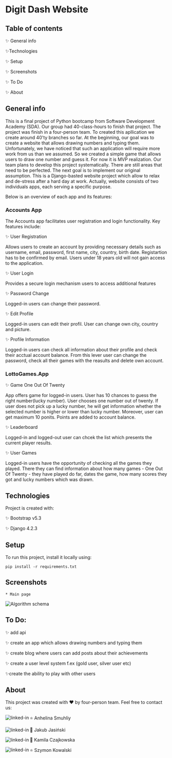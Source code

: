 # Digit Dash Website

## Table of contents

:sparkles: General info

:sparkles:Technologies

:sparkles: Setup

:sparkles: Screenshots

:sparkles: To Do

:sparkles: About

## General info

This is a final project of Python bootcamp from Software Development Academy (SDA). Our group had 40-class-hours to finish that project. The project was finish in a four-person team. To created this apllication we create around 40'ty branches so far.
At the beginning, our goal was to create a website that allows drawing numbers and typing them. Unfortunately, we have noticed that such an application will require more work from us than we assumed. So we created a simple game that allows users to draw one number and guess it. 
For now it is MVP realization. Our team plans to develop this project systematically. There are still areas that need to be perfected. The next goal is to implement our original assumption. This is a Django-basted website project which allow to relax and de-stress after a hard day at work. Actually, website consists of two individuals apps, each serving a specific purpose. 

Below is an overview of each app and its features:

### Accounts App

The Accounts app facilitates user registration and login functionality. Key features include:

:sparkles: User Registration

Allows users to create an account by providing necessary details such as username, email, password, first name, city, country, birth date. Registartion has to be confirmed by email. Users under 18 years old will not gain access to the application.

:sparkles: User Login

Provides a secure login mechanism users to access additional features

:sparkles: Password Change

Logged-in users can change their password.

:sparkles: Edit Profile

Logged-in users can edit their profil. User can change own city, country and picture.


:sparkles: Profile Information

Logged-in users can check all information about their profile and check their acctual account balance. From this lever user can change the password, check all their games with the reasults and delete own account.

### LottoGames.App
		
:sparkles: Game One Out Of Twenty

App offers game for logged-in users. User has 10 chances to guess the right number(lucky number). User chooses one number out of twenty. If user does not pick up a lucky number, he will get information whether the selected number is higher or lower than lucky number. Moreover, user can get maximum 10 ponits. Points are added to account balance.

:sparkles: Leaderboard

Logged-in and logged-out user can chcek the list which presents the current player results.

:sparkles: User Games

Logged-in users have the opportunity of checking all the games they played. There they can find information about how many games - One Out Of Twenty - they have played do far, dates the game, how many scores they got and lucky numbers which was drawn.

## Technologies

Project is created with:

:sparkles: Bootstrap v5.3 

:sparkles: Django 4.2.3 

## Setup

To run this project, install it locally using:

```
pip install -r requirements.txt
```

## Screenshots
    * Main page
![Algorithm schema]("/static/images/mainPage.png") 





## To Do:

:sparkles: add api

:sparkles: create an app which allows drawing numbers and typing them

:sparkles: create blog where users can add posts about their achievements

:sparkles: create a user level system f.ex (gold user, silver user etc)

:sparkles:create the ability to play with other users

## About
This project was created with :heart: by four-person team. Feel free to contact us:

:star: Anhelina Smuhliy
    [<img align="left" alt="linked-in" src="https://img.shields.io/badge/linkedin-%230077B5.svg?&style=for-the-badge&logo=linkedin&logoColor=white" />]()

:star2: Jakub Jasiński
    [<img align="left" alt="linked-in" src="https://img.shields.io/badge/linkedin-%230077B5.svg?&style=for-the-badge&logo=linkedin&logoColor=white" />](https://www.linkedin.com/in/jasinski-jakub/)

:star2: Kamila Czajkowska
    [<img align="left" alt="linked-in" src="https://img.shields.io/badge/linkedin-%230077B5.svg?&style=for-the-badge&logo=linkedin&logoColor=white" />](https://www.linkedin.com/in/kamila-czajkowska/)

:star: Szymon Kowalski
    [<img align="left" alt="linked-in" src="https://img.shields.io/badge/linkedin-%230077B5.svg?&style=for-the-badge&logo=linkedin&logoColor=white" />]()